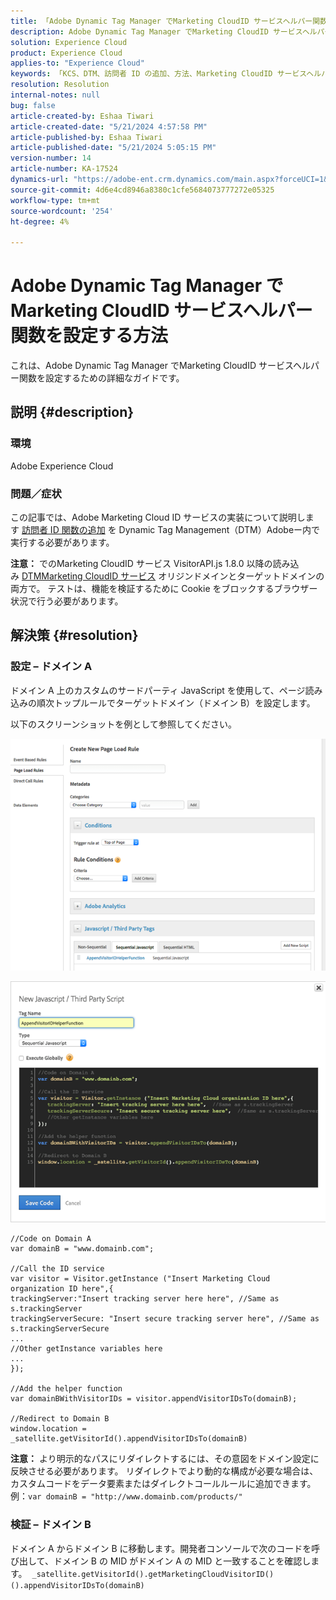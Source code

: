 ```yaml
---
title: 「Adobe Dynamic Tag Manager でMarketing CloudID サービスヘルパー関数を設定する方法」
description: Adobe Dynamic Tag Manager でMarketing CloudID サービスヘルパー関数を設定する方法を説明します。
solution: Experience Cloud
product: Experience Cloud
applies-to: "Experience Cloud"
keywords: 「KCS、DTM、訪問者 ID の追加、方法、Marketing CloudID サービスヘルパー関数、AdobeDynamic Tag Manager、Adobe Experience Cloud」
resolution: Resolution
internal-notes: null
bug: false
article-created-by: Eshaa Tiwari
article-created-date: "5/21/2024 4:57:58 PM"
article-published-by: Eshaa Tiwari
article-published-date: "5/21/2024 5:05:15 PM"
version-number: 14
article-number: KA-17524
dynamics-url: "https://adobe-ent.crm.dynamics.com/main.aspx?forceUCI=1&pagetype=entityrecord&etn=knowledgearticle&id=ae45c245-9317-ef11-9f8a-6045bd006793"
source-git-commit: 4d6e4cd8946a8380c1cfe5684073777272e05325
workflow-type: tm+mt
source-wordcount: '254'
ht-degree: 4%

---
```


# Adobe Dynamic Tag Manager でMarketing CloudID サービスヘルパー関数を設定する方法


これは、Adobe Dynamic Tag Manager でMarketing CloudID サービスヘルパー関数を設定するための詳細なガイドです。

## 説明 {#description}


### <b>環境</b>

Adobe Experience Cloud

### <b>問題／症状</b>

この記事では、Adobe Marketing Cloud ID サービスの実装について説明します [訪問者 ID 関数の追加](https://experienceleague.adobe.com/docs/id-service/using/id-service-api/methods/appendvisitorid.html?lang=ja) を Dynamic Tag Management（DTM）Adobeー内で実行する必要があります。

<b>注意：</b> でのMarketing CloudID サービス VisitorAPI.js 1.8.0 以降の読み込み [DTMMarketing CloudID サービス](https://experienceleague.adobe.com/docs/id-service/using/id-service-api/methods/getmcvid.html?lang=ja) オリジンドメインとターゲットドメインの両方で。 テストは、機能を検証するために Cookie をブロックするブラウザー状況で行う必要があります。


## 解決策 {#resolution}


### <b>設定 – ドメイン A</b>

ドメイン A 上のカスタムのサードパーティ JavaScript を使用して、ページ読み込みの順次トップルールでターゲットドメイン（ドメイン B）を設定します。

以下のスクリーンショットを例として参照してください。

![](assets/93c9b7f8-9317-ef11-9f8a-6045bd006793.png)



![](assets/d564f810-9417-ef11-9f8a-6045bd006793.png)


```clike
//Code on Domain A
var domainB = "www.domainb.com";
 
//Call the ID service
var visitor = Visitor.getInstance ("Insert Marketing Cloud organization ID here",{
trackingServer:"Insert tracking server here here", //Same as s.trackingServer
trackingServerSecure: "Insert secure tracking server here", //Same as s.trackingServerSecure
...
//Other getInstance variables here
...
});
 
//Add the helper function
var domainBWithVisitorIDs = visitor.appendVisitorIDsTo(domainB);
 
//Redirect to Domain B
window.location = _satellite.getVisitorId().appendVisitorIDsTo(domainB)
```


<b>注意：</b> より明示的なパスにリダイレクトするには、その意図をドメイン設定に反映させる必要があります。 リダイレクトでより動的な構成が必要な場合は、カスタムコードをデータ要素またはダイレクトコールルールに追加できます。 例：`var domainB = "http://www.domainb.com/products/"`

### <b>検証 – ドメイン B</b>

ドメイン A からドメイン B に移動します。開発者コンソールで次のコードを呼び出して、ドメイン B の MID がドメイン A の MID と一致することを確認します。  `_satellite.getVisitorId().getMarketingCloudVisitorID()().appendVisitorIDsTo(domainB)`
